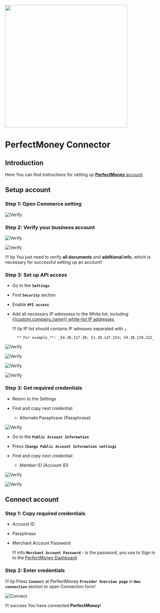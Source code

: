 <img src="https://static.openfintech.io/payment_providers/perfectmoney/logo.png?w=400" width="400px">

# PerfectMoney Connector

## Introduction

Here You can find  instructions for setting up [ **PerfectMoney** account](https://perfectmoney.is/login.html).

## Setup account

### Step 1: Open Commerce setting

![Verify](images/perfmoney-verify1.png)

### Step 2: Verify your business account

![Verify](images/perfmoney-verify2.png)

![Verify](images/perfmoney-verify3.png)

!!! tip
    You just need to verify **all documents** and **additional info**, which is necessary for successful setting up an account!

### Step 3: Set up API access

- Go to the **`Settings`**
- Find **`Security`**  section
- Enable **`API access`**
- Add all necessary IP adressess to the White list, including  [{{custom.company_name}} white-list IP addresses](/integration/ips/)
    
    !!! tip
        IP list should contains IP adresses separated with **`;`**.

        **_For example_**: _54.36.117.30; 51.38.147.254; 54.38.139.222_


![Verify](images/api_security1.png)

![Verify](images/api_security2.png)

![Verify](images/api_security3.png)

![Verify](images/api_security4.png)

### Step 3: Get required credentials

- Return to the Settings

- Find and copy next credential:

    -  Alternate Passphrase (Passphrase)

![Verify](images/cred3.png)

- Go to the **`Public Account Information`**

- Press **`Change Public Account Information settings`**

- Find and copy next credential:

    -  Member ID (Account ID)

![Verify](images/cred1.png)

![Verify](images/cred2.png)
 
## Connect account

### Step 1: Copy required credentials

-  Account ID

-  Passphrase

-  Merchant Account Password
    
    !!! info
        **`Merchant Account Password`** - is the password, you use to Sign in to the [PerfectMoney Dashboard](https://perfectmoney.is/login.html)

### Step 2: Enter credentials

!!! tip
    Press **`Connect`** at PerfectMoney **`Provider Overview page`** in **`New connection`** section to open Connection form!




![Connect](images/perfectmoney_connect.png)


!!! success
    You have connected **PerfectMoney**!